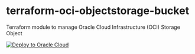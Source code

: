 # terraform-oci-objectstorage-bucket
Terraform module to manage Oracle Cloud Infrastructure (OCI) Storage Object

[![Deploy to Oracle Cloud](https://oci-resourcemanager-plugin.plugins.oci.oraclecloud.com/latest/deploy-to-oracle-cloud.svg)](https://cloud.oracle.com/resourcemanager/stacks/create?zipUrl=https://github.com/avaloqcloud/terraform-oci-objectstorage-bucket/archive/refs/tags/v0.0.1.zip)
